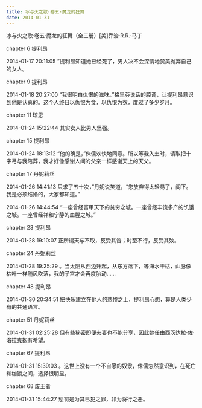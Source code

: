 ```yaml
---
title: 冰与火之歌·卷五·魔龙的狂舞
date: 2014-01-31 
---
```

冰与火之歌·卷五·魔龙的狂舞（全三册）[美]乔治·R.R.·马丁
 
 chapter 6 提利昂
 
2014-01-17 20:11:05
”提利昂知道她已经死了，男人决不会深情地赞美抛弃自己的女人。
 
 chapter 9 提利昂
 
2014-01-18 20:27:00
“我很明白仇恨的滋味。”格里芬说话的腔调，让提利昂意识到他是认真的。这个人终日以仇恨为食，以仇恨为衣，度过了多少岁月。
 
 chapter 11 琼恩
 
2014-01-24 15:22:44
其实女人比男人坚强。
 
 chapter 15 提利昂
 
2014-01-24 18:13:12
“他的确是，”侏儒欢快地同意。所以等我入土时，请取把十字弓与我陪葬，我才好像感谢人间的父亲一样感谢天上的天父。
 
 chapter 17 丹妮莉丝
 
2014-01-26 14:41:13
只求了五十次，”丹妮说笑道，“您放弃得太轻易了，阁下。我是必须结婚的，大家都知道。”
 
2014-01-26 14:44:54
“一座曾经富甲天下的贫穷之城。一座曾经丰饶多产的饥饿之城。一座曾经祥和宁静的血腥之城。”
 
 chapter 23 提利昂
 
2014-01-28 19:10:07
正所谓天与不取，反受其咎；时至不行，反受其殃。
 
 chapter 24 丹妮莉丝
 
2014-01-28 19:25:29
。当太阳从西边升起，从东方落下，等海水干枯，山脉像枯叶一样随风吹落，我的子宫才会再度胎动……
 
 chapter 48 提利昂
 
2014-01-30 20:34:51
把快乐建立在他人的悲惨之上，提利昂心想，算是人类少有的共通语言。
 
 chapter 51 丹妮莉丝
 
2014-01-31 02:25:28
但有些秘密即便夫妻也不能分享，因此她任由西茨达拉·佐·洛拉克抱有希望。
 
 chapter 67 提利昂
 
2014-01-31 15:39:03
。这世上没有一个不自愿的奴隶，侏儒忽然意识到，在死亡和枷锁之间，选择很明显。
 
 chapter 68 废王者
 
2014-01-31 15:44:27
惩罚是为其已犯之罪，非为将行之恶。